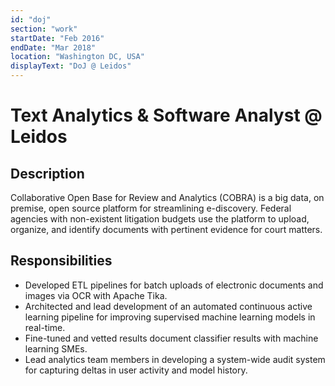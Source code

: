 ```yaml
---
id: "doj"
section: "work"
startDate: "Feb 2016"
endDate: "Mar 2018"
location: "Washington DC, USA"
displayText: "DoJ @ Leidos"
---
```


# Text Analytics & Software Analyst @ Leidos

## Description

Collaborative Open Base for Review and Analytics (COBRA) is a big data, on premise, open source platform for streamlining e-discovery. Federal agencies with non-existent litigation budgets use the platform to upload, organize, and identify documents with pertinent evidence for court matters.

## Responsibilities

* Developed ETL pipelines for batch uploads of electronic documents and images via OCR with Apache Tika.
* Architected and lead development of an automated continuous active learning pipeline for improving supervised machine learning models in real-time.
* Fine-tuned and vetted results document classifier results with machine learning SMEs.
* Lead analytics team members in developing a system-wide audit system for capturing deltas in user activity and model history.
